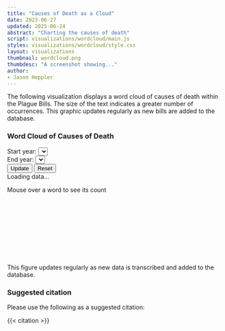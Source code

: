 ```yaml
---
title: "Causes of Death as a Cloud"
date: 2023-06-27
updated: 2025-06-24
abstract: "Charting the causes of death"
script: visualizations/wordcloud/main.js
styles: visualizations/wordcloud/style.css
layout: visualizations
thumbnail: wordcloud.png
thumbdesc: "A screenshot showing..."
author:
- Jason Heppler
---
```


The following visualization displays a word cloud of causes of death within the Plague Bills. The size of the text indicates a greater number of occurrences. This graphic updates regularly as new bills are added to the database.

<div id="row">
    <h3>Word Cloud of Causes of Death</h3>
    <div class="flex flex-wrap items-center space-x-4 mb-6">
      <div class="flex flex-col space-y-2">
            <label class="block text-gray-700 text-sm font-bold" for="start-year">
              Start year:
            </label>
            <select class="shadow appearance-none border rounded w-full py-2 px-3 text-gray-700 leading-tight focus:outline-none focus:shadow-outline" id="start-year"></select>
          </div>
          <div class="flex flex-col space-y-2">
            <label class="block text-gray-700 text-sm font-bold" for="end-year">
              End year:
            </label>
            <select class="shadow appearance-none border rounded w-full py-2 px-3 text-gray-700 leading-tight focus:outline-none focus:shadow-outline" id="end-year"></select>
          </div>
  <div class="flex space-x-2 ml-auto mt-5">
    <button id="update-button" type="button" class="rounded-l-lg border border-gray-200 bg-white text-sm font-medium px-4 py-2 text-gray-900 hover:bg-dbn-blue hover:text-black focus:z-10 focus:ring-2 focus:ring-blue-700 focus:text-blue-700">Update</button>
    <button id="reset-button" type="button" class="rounded-r-md border border-gray-200 bg-white text-sm font-medium px-4 py-2 text-gray-900 hover:bg-dbn-blue hover:text-blue-700 focus:z-10 focus:ring-2 focus:ring-blue-700 focus:text-blue-700">Reset</button>
  </div>
</div>
    <div class="loading_chart">Loading data...</div>
    <p id="word-info">Mouse over a word to see its count</p>
    <svg id="chart"></svg>
    <figcaption>This figure updates regularly as new data is transcribed and added to the database.</figcaption>
</div>

### Suggested citation

Please use the following as a suggested citation:

{{< citation >}}
